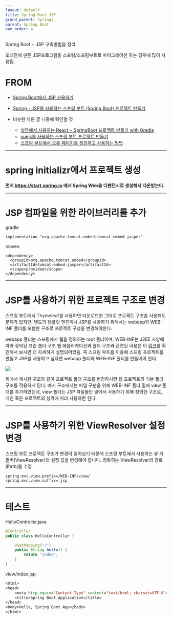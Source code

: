```yaml
---
layout: default
title: Spring Boot JSP
grand_parent: Springs
parent: Spring Boot
nav_order: 4
---
```


Spring Boot + JSP 구축방법을 정리

오래전에 만든 JSP프로그램을 스프링/스프링부트로 마이그레이션 하는 경우에 많이 사용됨.



# FROM
 * [Spring Boot에서 JSP 사용하기](https://lelecoder.com/81)

 * [Spring - JSP를 사용하는 스프링 부트 (Spring Boot) 프로젝트 만들기](https://7942yongdae.tistory.com/115)

 * 비슷한 다른 글 나중에 확인할 것
   + [실무에서 사용하는 React + SpringBoot 프로젝트 만들기 with Gradle](https://7942yongdae.tistory.com/136)
   + [vuejs를 사용하는 스프링 부트 프로젝트 만들기](https://7942yongdae.tistory.com/135)
   + [스프링 부트에서 오류 페이지를 정의하고 사용하는 방법](https://7942yongdae.tistory.com/140)


---
# spring initializr에서 프로젝트 생성
**먼저 https://start.spring.io 에서 Spring Web을 디펜던시로 생성해서 다운받는다.**


---
# JSP 컴파일을 위한 라이브러리를 추가

gradle
```
implementation "org.apache.tomcat.embed:tomcat-embed-jasper"
```

maven
```
<dependency>
  <groupId>org.apache.tomcat.embed</groupId>
  <artifactId>tomcat-embed-jasper</artifactId>
  <scope>provided</scope>
</dependency>
```


---
# JSP를 사용하기 위한 프로젝트 구조로 변경
스프링 부트에서 Thymeleaf를 사용하면 다운로드한 그대로 프로젝트 구조를 사용해도 문제가 없지만, 별도의 템플릿 엔진이나 JSP를 사용하기 위해서는 webapp와 WEB-INF 폴더를 포함한 구조로 프로젝트 구성을 변경해야한다.

webapp 폴더는 스프링에서 웹을 정의하는 root 폴더이며, WEB-INF는 J2EE 사양에 따라 정의된 표준 폴더 구조 웹 애플리케이션과 폴더 구조와 관련된 내용은 이 [링크](https://docs.oracle.com/cd/E13222_01/wls/docs90/webapp/configurewebapp.html)를 확인해서 보시면 더 자세하게 설명되어있음. 즉 스프링 부트를 이용해 스프링 프로젝트를 만들고 JSP를 사용하고 싶다면 webapp 폴더와 WEB-INF 폴더를 만들어야 한다.

![](./img/springboot-jsp-directory.png)

위에서 제시한 구조와 같이 프로젝트 폴더 구조를 변경하시면 웹 프로젝트의 기본 폴더 구조를 적용하게 된다. 예시 구조에서는 파일 구분을 위해 WEB-INF 폴더 밑에 view 폴더를 추가하였는데, view 폴더는 JSP 파일들만 넣어서 사용하기 위해 정의한 구조로, 개인 혹은 프로젝트의 성격에 따라 사용하면 된다.


---
# JSP를 사용하기 위한 ViewResolver 설정 변경

스프링 부트 프로젝트 구조가 변경이 일어났기 때문에 스프링 부트에서 사용하는 뷰 리졸버(ViewResolver)의 설정 값을 변경해야 합니다. 정확히는 ViewResolver의 경로(Path)를 수정

```
spring.mvc.view.prefix=/WEB-INF/view/
spring.mvc.view.suffix=.jsp
```

---
# 테스트

HelloController.java
```java
@Controller
public class HelloController {

    @GetMapping("/")
    public String hello() {
        return "index";
    }
}
```


view/index.jsp
```jsp
<html>
<head>
    <meta http-equiv="Content-Type" content="text/html; charset=UTF-8">
    <title>Spring Boot Application</title>
</head>
<body>Hello, Spring Boot App</body>
</html>
```
